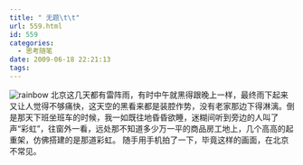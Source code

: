 ```yaml
---
title: " 无题\t\t"
url: 559.html
id: 559
categories:
  - 思考随笔
date: 2009-06-18 22:21:13
tags:
---
```


![rainbow](../../../images/2009/06/rainbow.jpg "rainbow") 北京这几天都有雷阵雨，有时中午就黑得跟晚上一样，最终雨下起来又让人觉得不够痛快，这天空的黑看来都是装腔作势，没有老家那边下得淋漓。倒是那天下班坐班车的时候，我一如既往地昏昏欲睡，迷糊间听到旁边的人叫了声“彩虹”，往窗外一看，远处那不知道多少万一平的商品房工地上，几个高高的起重架，仿佛搭建的是那道彩虹。 随手用手机拍了一下，毕竟这样的画面，在北京不常见。